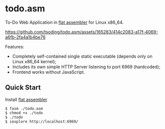# todo.asm

To-Do Web Application in [flat assembler](https://flatassembler.net/) for Linux x86_64.

https://github.com/tsoding/todo.asm/assets/165283/414c2083-a17f-4069-a6fb-2fa4a1b4be76

Features:
- Completely self-contained single static executable (depends only on Linux x86_64 kernel);
- Includes its own simple HTTP Server listening to port 6969 (hardcoded);
- Frontend works without JavaScript.

## Quick Start

Install [flat assembler](https://flatassembler.net/)

```console
$ fasm ./todo.asm
$ chmod +x ./todo
$ ./todo
$ iexplore http://localhost:6969/
```
